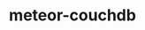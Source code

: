 ---
layout: default
title: meteor-couchdb
name: meteor-couchdb
fullname: cloudant/meteor-couchdb
description: Meteor database driver for CouchDB and Cloudant
watchers: 41
stars: 41
forks: 2
languages: 
  - JavaScript

tech: 
  - Cloudant
  - CouchDB

level: Intermediate
giturl: https://github.com/cloudant/meteor-couchdb
---